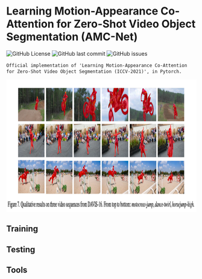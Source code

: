 # Learning Motion-Appearance Co-Attention for Zero-Shot Video Object Segmentation (AMC-Net)

![GitHub License](https://img.shields.io/github/license/isyangshu/DABNet?style=flat-square)
![GitHub last commit](https://img.shields.io/github/last-commit/isyangshu/DABNet?style=flat-square)
![GitHub issues](https://img.shields.io/github/issues/isyangshu/DABNet?style=flat-square)

```text
Official implementation of 'Learning Motion-Appearance Co-Attention for Zero-Shot Video Object Segmentation (ICCV-2021)', in Pytorch.
```

<div  align="center"> 
<img src="Figure&Table/Fig7.png" width = "800" height = "350" />
</div>


## Training

## Testing

## Tools
